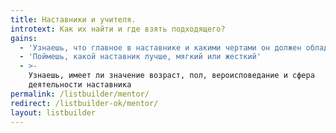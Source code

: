 ```yaml
---
title: Наставники и учителя.
introtext: Как их найти и где взять подходящего?
gains:
  - 'Узнаешь, что главное в наставнике и какими чертами он должен обладать'
  - 'Поймешь, какой наставник лучше, мягкий или жесткий'
  - >-
    Узнаешь, имеет ли значение возраст, пол, вероисповедание и сфера
    деятельности наставника
permalink: /listbuilder/mentor/
redirect: /listbuilder-ok/mentor/
layout: listbuilder
---
```

